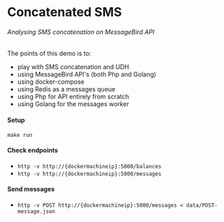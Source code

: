 # Concatenated SMS

###### Analysing SMS concatenation on MessageBird API
The points of this demo is to:
- play with SMS concatenation and UDH 
- using MessageBird API's (both Php and Golang)
- using docker-compose 
- using Redis as a messages queue
- using Php for API entirely from scratch
- using Golang for the messages worker

#### Setup
`make run`

#### Check endpoints
- `http -v http://{dockermachineip}:5000/balances`
- `http -v http://{dockermachineip}:5000/messages`

#### Send messages
- `http -v POST http://{dockermachineip}:5000/messages < data/POST-message.json`